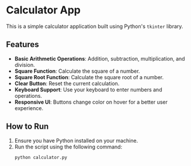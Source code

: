 # Calculator App

This is a simple calculator application built using Python's `tkinter` library.

## Features

- **Basic Arithmetic Operations**: Addition, subtraction, multiplication, and division.
- **Square Function**: Calculate the square of a number.
- **Square Root Function**: Calculate the square root of a number.
- **Clear Button**: Reset the current calculation.
- **Keyboard Support**: Use your keyboard to enter numbers and operations.
- **Responsive UI**: Buttons change color on hover for a better user experience.

## How to Run

1. Ensure you have Python installed on your machine.
2. Run the script using the following command:
   ```bash
   python calculator.py

